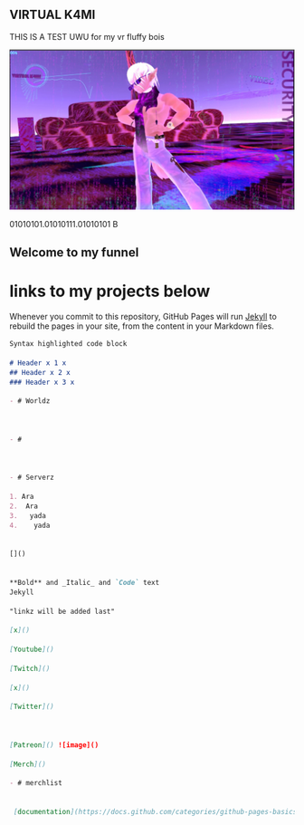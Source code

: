 ## VIRTUAL K4MI
THIS IS A TEST UWU  for my vr fluffy bois
















![image](https://raw.githubusercontent.com/VIRTUAL-K4MI-CLUB/Master/gh-pages/274081922_703899790605229_7128817054304030362_n.jpg)






















01010101.01010111.01010101 B
## Welcome to my funnel

# links to my projects below



Whenever you commit to this repository, GitHub Pages will run [Jekyll](https://jekyllrb.com/) to rebuild the pages in your site, from the content in your Markdown files.


```markdown
Syntax highlighted code block

# Header x 1 x
## Header x 2 x
### Header x 3 x

- # Worldz



- #



- # Serverz

1. Ara
2.  Ara
3.   yada
4.    yada


[]()


**Bold** and _Italic_ and `Code` text
Jekyll

"linkz will be added last"

[x]()

[Youtube]()

[Twitch]()

[x]()

[Twitter]()



[Patreon]() ![image]()

[Merch]()

- # merchlist


 [documentation](https://docs.github.com/categories/github-pages-basics/)
